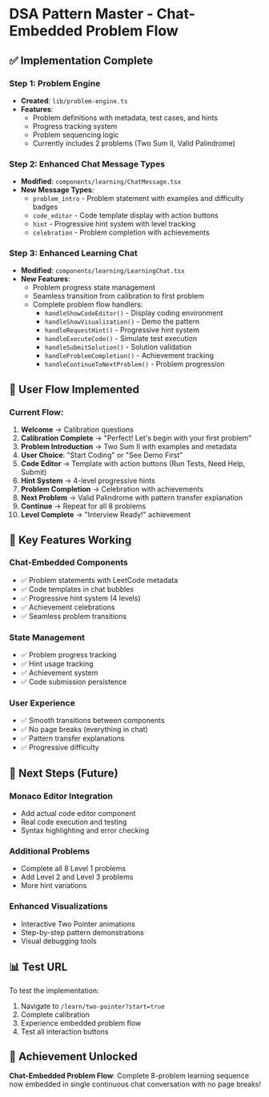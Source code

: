 # DSA Pattern Master - Chat-Embedded Problem Flow

## ✅ Implementation Complete

### Step 1: Problem Engine
- **Created**: `lib/problem-engine.ts`
- **Features**:
  - Problem definitions with metadata, test cases, and hints
  - Progress tracking system
  - Problem sequencing logic
  - Currently includes 2 problems (Two Sum II, Valid Palindrome)

### Step 2: Enhanced Chat Message Types
- **Modified**: `components/learning/ChatMessage.tsx`
- **New Message Types**:
  - `problem_intro` - Problem statement with examples and difficulty badges
  - `code_editor` - Code template display with action buttons
  - `hint` - Progressive hint system with level tracking
  - `celebration` - Problem completion with achievements

### Step 3: Enhanced Learning Chat
- **Modified**: `components/learning/LearningChat.tsx`
- **New Features**:
  - Problem progress state management
  - Seamless transition from calibration to first problem
  - Complete problem flow handlers:
    - `handleShowCodeEditor()` - Display coding environment
    - `handleShowVisualization()` - Demo the pattern
    - `handleRequestHint()` - Progressive hint system
    - `handleExecuteCode()` - Simulate test execution
    - `handleSubmitSolution()` - Solution validation
    - `handleProblemCompletion()` - Achievement tracking
    - `handleContinueToNextProblem()` - Problem progression

## 🔄 User Flow Implemented

### Current Flow:
1. **Welcome** → Calibration questions
2. **Calibration Complete** → "Perfect! Let's begin with your first problem"
3. **Problem Introduction** → Two Sum II with examples and metadata
4. **User Choice**: "Start Coding" or "See Demo First"
5. **Code Editor** → Template with action buttons (Run Tests, Need Help, Submit)
6. **Hint System** → 4-level progressive hints
7. **Problem Completion** → Celebration with achievements
8. **Next Problem** → Valid Palindrome with pattern transfer explanation
9. **Continue** → Repeat for all 8 problems
10. **Level Complete** → "Interview Ready!" achievement

## 🎯 Key Features Working

### Chat-Embedded Components
- ✅ Problem statements with LeetCode metadata
- ✅ Code templates in chat bubbles
- ✅ Progressive hint system (4 levels)
- ✅ Achievement celebrations
- ✅ Seamless problem transitions

### State Management
- ✅ Problem progress tracking
- ✅ Hint usage tracking
- ✅ Achievement system
- ✅ Code submission persistence

### User Experience
- ✅ Smooth transitions between components
- ✅ No page breaks (everything in chat)
- ✅ Pattern transfer explanations
- ✅ Progressive difficulty

## 🚀 Next Steps (Future)

### Monaco Editor Integration
- Add actual code editor component
- Real code execution and testing
- Syntax highlighting and error checking

### Additional Problems
- Complete all 8 Level 1 problems
- Add Level 2 and Level 3 problems
- More hint variations

### Enhanced Visualizations
- Interactive Two Pointer animations
- Step-by-step pattern demonstrations
- Visual debugging tools

## 📊 Test URL

To test the implementation:
1. Navigate to `/learn/two-pointer?start=true`
2. Complete calibration
3. Experience embedded problem flow
4. Test all interaction buttons

## 🎉 Achievement Unlocked
**Chat-Embedded Problem Flow**: Complete 8-problem learning sequence now embedded in single continuous chat conversation with no page breaks!
